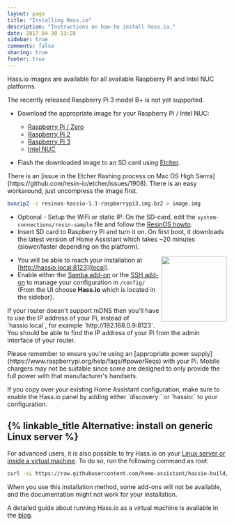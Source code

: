 ```yaml
---
layout: page
title: "Installing Hass.io"
description: "Instructions on how-to install Hass.io."
date: 2017-04-30 13:28
sidebar: true
comments: false
sharing: true
footer: true
---
```


Hass.io images are available for all available Raspberry Pi and Intel NUC platforms.

<p class='note warning'>
  The recently released Raspberry Pi 3 model B+ is not yet supported.
</p>

- Download the appropriate image for your Raspberry Pi / Intel NUC:
  - [Raspberry Pi / Zero][pi1]
  - [Raspberry Pi 2][pi2]
  - [Raspberry Pi 3][pi3]
  - [Intel NUC][nuc]

- Flash the downloaded image to an SD card using [Etcher].

<p class='note warning'>
  There is an [issue in the Etcher flashing process on Mac OS High Sierra](https://github.com/resin-io/etcher/issues/1908).
  There is an easy workaround, just uncompress the image first.
  
  ```bash
  bunzip2 -c resinos-hassio-1.1-raspberrypi3.img.bz2 > image.img
  ```
</p>

- Optional - Setup the WiFi or static IP: On the SD-card, edit the `system-connections/resin-sample` file and follow the [ResinOS howto][resinos-network].
- Insert SD card to Raspberry Pi and turn it on. On first boot, it downloads the latest version of Home Assistant which takes ~20 minutes (slower/faster depending on the platform).

<img src='/images/hassio/screenshots/first-start.png' style='clear: right; border:none; box-shadow: none; float: right; margin-bottom: 12px;' width='150' />

- You will be able to reach your installation at [http://hassio.local:8123][local].
- Enable either the [Samba add-on][samba] or the [SSH add-on][ssh] to manage your configuration in `/config/` (From the UI choose **Hass.io** which is located in the sidebar).

<p class='note'>
If your router doesn't support mDNS then you'll have to use the IP address of your Pi, instead of `hassio.local`, for example `http://192.168.0.9:8123`. You should be able to find the IP address of your Pi from the admin interface of your router.
</p>

<p class='note'>
Please remember to ensure you're using an [appropriate power supply](https://www.raspberrypi.org/help/faqs/#powerReqs) with your Pi. Mobile chargers may not be suitable since some are designed to only provide the full power with that manufacturer's handsets.
</p>

<p class='note'>
If you copy over your existing Home Assistant configuration, make sure to enable the Hass.io panel by adding either `discovery:` or `hassio:` to your configuration.
</p>

## {% linkable_title Alternative: install on generic Linux server %}

For advanced users, it is also possible to try Hass.io on your [Linux server or inside a virtual machine][linux]. To do so, run the following command as root:

```bash
curl -sL https://raw.githubusercontent.com/home-assistant/hassio-build/master/install/hassio_install | bash -s
```

<p class='note'>
When you use this installation method, some add-ons will not be available, and the documentation might not work for your installation.
</p>

A detailed guide about running Hass.io as a virtual machine is available in the [blog](/blog/2017/11/29/hassio-virtual-machine/).

[Etcher]: https://etcher.io/
[resinos-network]: https://docs.resin.io/deployment/network/2.0.0/
[pi1]: https://github.com/home-assistant/hassio-build/releases/download/1.3/resinos-hassio-1.3-raspberrypi.img.bz2
[pi2]: https://github.com/home-assistant/hassio-build/releases/download/1.3/resinos-hassio-1.3-raspberrypi2.img.bz2
[pi3]: https://github.com/home-assistant/hassio-build/releases/download/1.3/resinos-hassio-1.3-raspberrypi3.img.bz2
[nuc]: https://github.com/home-assistant/hassio-build/releases/download/1.3/resinos-hassio-1.3-intel-nuc.img.bz2
[linux]: https://github.com/home-assistant/hassio-build/tree/master/install#install-hassio
[local]: http://hassio.local:8123
[samba]: /addons/samba/
[ssh]: /addons/ssh/
